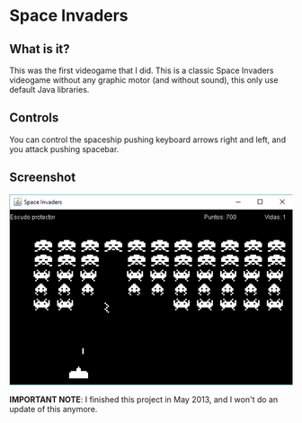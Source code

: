 # Space Invaders
## What is it?
This was the first videogame that I did. This is a classic Space Invaders videogame without any graphic motor (and without sound), this only use default Java libraries.

## Controls
You can control the spaceship pushing keyboard arrows right and left, and you attack pushing spacebar.

## Screenshot
![Capture1](https://raw.githubusercontent.com/sermmor/Space_Invaders/master/Capture.png)

**IMPORTANT NOTE**: I finished this project in May 2013, and I won't do an update of this anymore.

